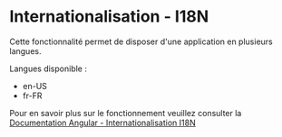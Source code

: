 # Internationalisation - I18N

Cette fonctionnalité permet de disposer d'une application en plusieurs langues.

Langues disponible :

- en-US
- fr-FR

 Pour en savoir plus sur le fonctionnement veuillez consulter la
[Documentation Angular - Internationalisation I18N](https://angular.io/guide/i18n)




